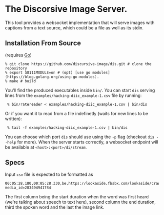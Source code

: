# The Discorsive Image Server.
This tool provides a websocket implementation that will serve images with captions from a text source, which could be a file as well as its stdin.

## Installation From Source
(requires [Go](https://golang.org/dl/))
```
% git clone https://github.com/discursive-image/dis.git # clone the repository
% export GO111MODULE=on # (opt) [use go modules](https://blog.golang.org/using-go-modules).
% make # build
```

You'll find the produced executables inside `bin/`. You can start `dis` serving lines from the `examples/hacking-diic_example-1.csv` file by running:
```
 % bin/ratereader < examples/hacking-diic_example-1.csv | bin/dis
```
Or if you want it to read from a file indefinetly (waits for new lines to be written):
```
 % tail -f examples/hacking-diic_example-1.csv | bin/dis
```

You can choose which port `dis` should use using the `-p` flag (checkout `dis --help` for more). When the server starts correctly, a websocket endpoint will be available at `<host>:<port>/di/stream`.

## Specs
Input `csv` file is expected to be formatted as
```
00:05:28.180,00:05:28.330,be,https://lookaside.fbsbx.com/lookaside/crawler/media/?media_id=283494941784
```
The first column being the start duration when the word was first heard (we're talking about speech to text here), second column the end duration, third the spoken word and the last the image link.
